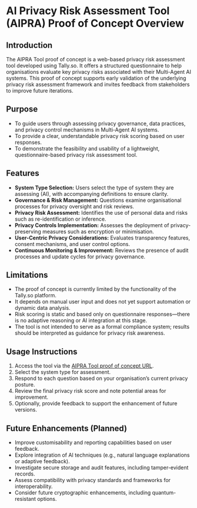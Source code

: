 # AI Privacy Risk Assessment Tool (AIPRA) Proof of Concept Overview

## Introduction

The AIPRA Tool proof of concept is a web-based privacy risk assessment tool developed using Tally.so. It offers a structured questionnaire to help organisations evaluate key privacy risks associated with their Multi-Agent AI systems. This proof of concept supports early validation of the underlying privacy risk assessment framework and invites feedback from stakeholders to improve future iterations.

## Purpose

-   To guide users through assessing privacy governance, data practices, and privacy control mechanisms in Multi-Agent AI systems.
-   To provide a clear, understandable privacy risk scoring based on user responses.
-   To demonstrate the feasibility and usability of a lightweight, questionnaire-based privacy risk assessment tool.

## Features

-   **System Type Selection:** Users select the type of system they are assessing (AI), with accompanying definitions to ensure clarity.
-   **Governance & Risk Management:** Questions examine organisational processes for privacy oversight and risk reviews.
-   **Privacy Risk Assessment:** Identifies the use of personal data and risks such as re-identification or inference.
-   **Privacy Controls Implementation:** Assesses the deployment of privacy-preserving measures such as encryption or minimisation.
-   **User-Centric Privacy Considerations:** Evaluates transparency features, consent mechanisms, and user control options.
-   **Continuous Monitoring & Improvement:** Reviews the presence of audit processes and update cycles for privacy governance.

## Limitations

-   The proof of concept is currently limited by the functionality of the Tally.so platform.
-   It depends on manual user input and does not yet support automation or dynamic data analysis.
-   Risk scoring is static and based only on questionnaire responses—there is no adaptive reasoning or AI integration at this stage.
-   The tool is not intended to serve as a formal compliance system; results should be interpreted as guidance for privacy risk awareness.

## Usage Instructions

1. Access the tool via the [AIPRA Tool proof of concept URL](https://tally.so/r/npMbGB).
2. Select the system type for assessment.
3. Respond to each question based on your organisation’s current privacy posture.
4. Review the final privacy risk score and note potential areas for improvement.
5. Optionally, provide feedback to support the enhancement of future versions.

## Future Enhancements (Planned)

-   Improve customisability and reporting capabilities based on user feedback.
-   Explore integration of AI techniques (e.g., natural language explanations or adaptive feedback).
-   Investigate secure storage and audit features, including tamper-evident records.
-   Assess compatibility with privacy standards and frameworks for interoperability.
-   Consider future cryptographic enhancements, including quantum-resistant options.
